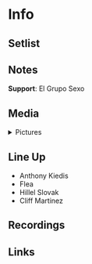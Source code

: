 # Info

## Setlist

## Notes

**Support**: El Grupo Sexo

## Media 

<details>
  <summary>Pictures</summary>
  <img alt="Clipping" title="Clipping" src="19850726a.jpg" height="200" />
</details>

## Line Up

* Anthony Kiedis
* Flea
* Hillel Slovak
* Cliff Martinez

## Recordings

## Links
